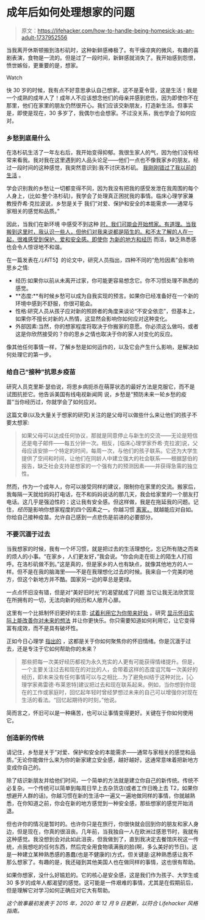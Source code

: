 # 成年后如何处理想家的问题

> 原文：<https://lifehacker.com/how-to-handle-being-homesick-as-an-adult-1737952556>

当我离开休斯顿搬到洛杉矶时，这种新鲜感棒极了。有干燥凉爽的微风，有趣的喜剧表演，食物是一流的。但是过了一段时间，新鲜感就消失了。我开始感到怨恨，愤世嫉俗，更重要的是，想家。

Watch

快 30 岁的时候，我有点不好意思承认自己想家。这不是夏令营，这是生活！我是一个成熟的成年人了！成年人不应该想念他们的母亲并感到悲伤，因为即使你不在那里，他们在家里的朋友仍然很开心。我们应该交新朋友，打造新生活。但事实是，即使是现在，30 多岁了，我偶尔也会想家。不过没关系，我也学会了如何应对。

### 乡愁到底是什么

在洛杉矶生活了一年左右后，我开始变得抑郁。我很生家人的气，因为他们没有经常来看我。我对我在这里遇到的人品头论足——他们一点也不像我家乡的朋友。经过一段时间的这种感觉，我突然意识到:我不讨厌洛杉矶。 [我刚刚错过了我以前的生活](https://lifehacker.com/what-i-wish-id-known-before-moving-halfway-around-the-1482116159) 。

学会识别我的乡愁让一切都变得不同，因为我没有把我的感受发泄在我周围的每个人身上，(比如:整个洛杉矶)，我学会了处理真正困扰我的事情。临床心理学家兼教授乔希·克拉波说，乡愁是关于 我们“对爱、保护和安全的本能需求——通常与家相关的感觉和品质。”

因此，当我们在新环境 中感受不到这种 [时，我们可能会开始想家。有道理。当我搬到这里时，我认识一些人，但他们对我来说都是陌生的。和不太了解的人在一起，很难感受到保护、爱和安全感。即使你](https://lifehacker.com/what-i-wish-id-known-before-moving-halfway-around-the-1482116159) [为新的地方和经历](https://lifehacker.com/why-new-experiences-are-important-and-how-they-positiv-5802583) 而活，缺乏熟悉感也会令人惊讶地不和谐。

在一篇发表在*儿科*T5】的论文中，研究人员指出，四种不同的“危险因素”会影响思乡之情:

*   经历:如果你以前从未离开过家，你可能更容易想念它。你不习惯处理不熟悉的感觉。
*   **态度:**有时候乡愁可以成为自我实现的预言。如果你已经准备好在一个新的环境中感到不舒服，你很可能会。
*   性格:研究人员从孩子应对新的照顾者的角度来谈论“不安全依恋”，但基本上，如果你不擅长对新的人热情，这显然会影响你如何应对这种变化。
*   外部因素:当然，你的想家程度将取决于你搬家的意愿。你必须这么做吗，或者这是你欣然接受的？你的思乡之情也取决于你的家人对变化的反应。

像其他任何事情一样，了解乡愁是如何运作的，以及它会产生什么影响，是解决如何处理它的第一步。

### 给自己“接种”抗思乡疫苗

研究人员克里斯·瑟伯说，将思乡病扼杀在萌芽状态的最好方法是克服它，而不是试图抗拒它。他告诉美国有线电视新闻网 说，乡愁是“预防未来一轮乡愁的疫苗”当你经历过，你就学会了如何应对。

这篇文章(以及大量关于想家的研究)关注的是父母可以做些什么来让他们的孩子不要太想家:

> 如果父母可以达成任何协议，那就是同意停止与新生的交流——无论是短信还是电子邮件——每五分钟一次。相反，[临床心理学家乔希·克拉波]说，父母应该安排一个特定的时间，每周一次，与他们的孩子联系。它还为大学生提供了空间和时间，让他们在同龄人中建立强大的社会联系——根据瑟伯的报告，缺乏社会支持是想家的一个强有力的预测因素——并获得急需的独立性。

然而，作为一个成年人，你可以接受同样的建议，限制你在家里的交流。搬家后，我每隔一天就给妈妈打电话，在不和妈妈说话的那几天，我会给家里的一个朋友打电话。这几乎是强迫性的；这让我有安全感。但这样做，我是在拖延我的问题。记住，*经历*是影响你想家程度的四个因素之一。你越习惯 [离家，](https://lifehacker.com/what-i-wish-id-known-before-moving-halfway-around-the-1482116159) 就越能应对自如。你给自己接种疫苗。允许自己感到一点悲伤是前进的必要部分。

### 不要沉湎于过去

当我想家的时候，我有一个坏习惯，就是把过去的生活理想化，忘记所有随之而来的烦人的小事。“在家乡，人们更友好，”我会说。“你会向走在街上的陌生人打招呼。在洛杉矶做不到。”这是真的，但是家乡的人也有缺点，就像其他地方的人一样。但不是在我的脑海里——不是在我理想化过去的时候。我来自一个完美的地方，但这个新地方并不酷。国家另一边的草总是更绿。

一点点怀旧没有错，但是对“美好旧时光”的渴望就成了问题 当它让我无法欣赏现在所拥有的一切，无法向新的经历和人敞开心扉。

这里有一个比抵制怀旧更好的主意: [试着利用它为你带来好处](http://lifehacker.com/how-to-use-nostalgia-to-your-advantage-instead-of-gett-1681068093) 。研究 [显示怀旧实际上能改善你对未来的想法](http://psp.sagepub.com/content/39/11/1484.abstract) 并让你更快乐。你只需要知道如何利用它，让它变得富有成效，而不是具有破坏性。

正如今日心理学 [指出的](https://www.psychologytoday.com/articles/200605/the-art-remembrance) ，这都是关于你如何聚焦你的怀旧情绪。你是沉湎于过去，还是专注于它如何帮助你的未来？

> 那些把每一次美好经历都视为永久充实的人更有可能获得情绪提升。但是，一个主要关注过去和现在的对比的人，会带着这样的态度诅咒每一次美好的经历，即未来没有任何事情可以与之相比...为了避免纠结于这种对比，[心理学家弗雷德·布莱恩特]建议把过去和现在联系起来。例如，当你想到你现在的工作或家庭时，回忆起年轻时曾经梦想过未来的自己可以增强你对现在生活的看法。“回忆起期待的时刻，”他说。

简而言之，怀旧可以是一种痛苦，也可以让事情变得更好。关键在于你如何使用它。

### 创造新的传统

请记住，乡愁是关于“对爱、保护和安全的本能需求——通常与家相关的感觉和品质。”无论你能做什么来为你的新家建立安全感，越好越好。这通常意味着把新地方变成你自己的。

除了结识新朋友并给他们时间，一个简单的方法就是建立你自己的新传统。传统不必复杂。一个传统可以简单到每周日早上去杂货店(或者工作日晚上去 T2，如果你想避开人群的话)。你越习惯在新的生活中一遍又一遍地做同样的事情，你就越熟悉，在你知道之前，你会在新的地方感觉到一种安全感，那些想家的感觉开始消退。

但也许你的情况是暂时的。也许你只是在旅行，你很快就会回到你的朋友和家人身边，但是现在，你真的很沮丧。几年前，当我独自一人在欧洲过感恩节时，我就有这种感觉。我没想到会对此如此沮丧，但我做到了，直到我决定去餐馆庆祝这一传统，点我想吃的任何东西，然后完全用食物填满我的脸(啊，多么美好的节日)。这是一种建立某种熟悉感的愚蠢(也是不健康的)方式，但关键是:这种熟悉感让我不那么想家了。有趣的是，我还碰到其他美国人也在做同样的事情，这也很有帮助。

如果你想家，没什么好尴尬的。它的核心是安全感，这是我们作为孩子、大学生或 30 多岁的成年人都渴望的感觉。这可能是一件艰难的事情，尤其是在假期前后，但是理解它对学习如何正确应对它大有帮助。

*这个故事最初发表于 2015 年，2020 年 12 月 9 日更新，以符合 Lifehacker 风格指南。*